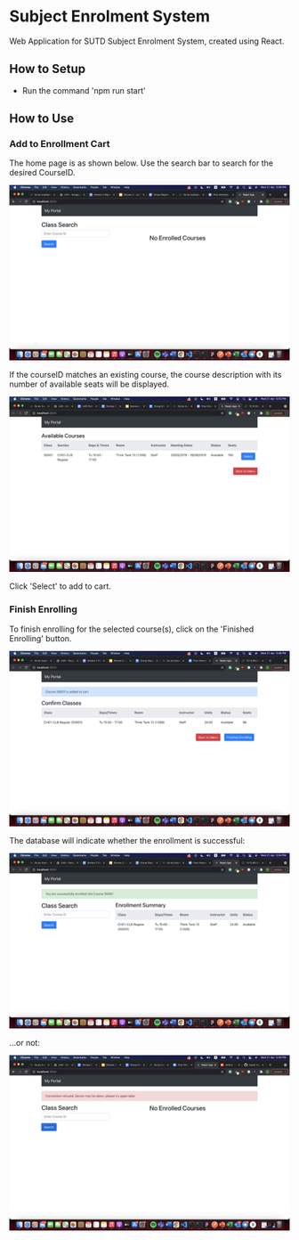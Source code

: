 # Subject Enrolment System

Web Application for SUTD Subject Enrolment System, created using React.

## How to Setup
* Run the command 'npm run start'

## How to Use

### Add to Enrollment Cart
The home page is as shown below. Use the search bar to search for the desired CourseID.
<p align="center"><img src="./pictures/home-page.png" /></p>
If the courseID matches an existing course, the course description with its number of available seats will be displayed.
<p align="center"><img src="./pictures/select-page.png" /></p>
Click 'Select' to add to cart.

### Finish Enrolling
To finish enrolling for the selected course(s), click on the 'Finished Enrolling' button.
<p align="center"><img src="./pictures/finish-enrolling-page.png" /></p>
The database will indicate whether the enrollment is successful:
<p align="center"><img src="./pictures/successful-enrollment.png" /></p>
...or not:
<p align="center"><img src="./pictures/connection-refused.png" /></p>
